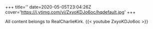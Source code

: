 +++
title=''
date=2020-05-05T23:04:26Z
cover='https://i.ytimg.com/vi/ZxyoKDJo6oc/hqdefault.jpg'
+++

All content belongs to RealCharlieKirk.
{{< youtube ZxyoKDJo6oc >}}

